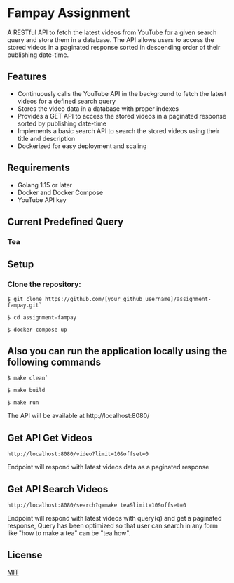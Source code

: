 # Fampay Assignment

A RESTful API to fetch the latest videos from YouTube for a given search query and store them in a database. The API allows users to access the stored videos in a paginated response sorted in descending order of their publishing date-time.

## Features
- Continuously calls the YouTube API in the background to fetch the latest videos for a defined search query
- Stores the video data in a database with proper indexes
- Provides a GET API to access the stored videos in a paginated response sorted by publishing date-time
- Implements a basic search API to search the stored videos using their title and description
- Dockerized for easy deployment and scaling
## Requirements
- Golang 1.15 or later
- Docker and Docker Compose
- YouTube API key
 
## Current Predefined Query
### Tea 
## Setup
### Clone the repository:
```shell
$ git clone https://github.com/[your_github_username]/assignment-fampay.git`

$ cd assignment-fampay

$ docker-compose up
```

## Also you can run the application locally using the following commands
```make 
$ make clean`

$ make build

$ make run
```



The API will be available at http://localhost:8080/

## Get API Get Videos

`http://localhost:8080/video?limit=10&offset=0`

Endpoint will respond with latest videos data as a paginated response

## Get API Search Videos

`http://localhost:8080/search?q=make tea&limit=10&offset=0`

Endpoint will respond with latest videos with query(q) and get a paginated response,
Query has been optimized so that user can search in any form like "how to make a tea" can be "tea how".

## License

[MIT](https://choosealicense.com/licenses/mit/)
